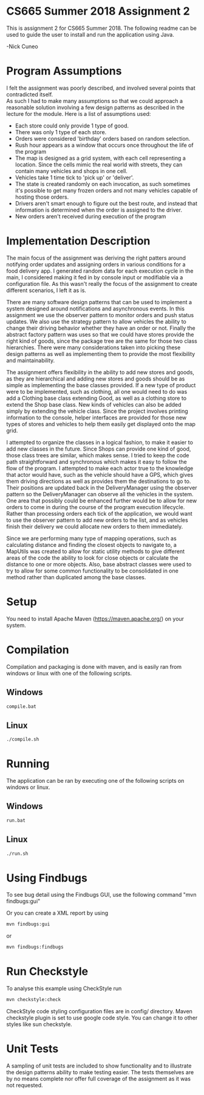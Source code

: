 # CS665 Summer 2018 Assignment 2

This is assignment 2 for CS665 Summer 2018.  The following readme can be used to guide the user 
to install and run the application using Java.  

-Nick Cuneo


# Program Assumptions

I felt the assignment was poorly described, and involved several points that contradicted itself.  
As such I had to make many assumptions so that we could approach a reasonable solution involving a 
few design patterns as described in the lecture for the module.  Here is a list of assumptions used:
- Each store could only provide 1 type of good.
- There was only 1 type of each store.
- Orders were considered 'birthday' orders based on random selection.
- Rush hour appears as a window that occurs once throughout the life of the program
- The map is designed as a grid system, with each cell representing a location.  Since the cells 
mimic the real world with streets, they can contain many vehicles and shops in one cell.
- Vehicles take 1 time tick to 'pick up' or 'deliver'.
- The state is created randomly on each invocation, as such sometimes it's possible to get many frozen orders
and not many vehicles capable of hosting those orders.
- Drivers aren't smart enough to figure out the best route, and instead that information is determined when
the order is assigned to the driver.
- New orders aren't received during execution of the program

# Implementation Description
The main focus of the assignment was deriving the right patters around notifying order updates and 
assigning orders in various conditions for a food delivery app.  I generated random data for each
execution cycle in the main, I considered making it fed in by console input or modifiable via a configuration
file.  As this wasn't really the focus of the assignment to create different scenarios, I left it as is.

There are many software design patterns that can be used to implement a system designed around
notifications and asynchronous events.  In this assignment we use the observer pattern to monitor orders
and push status updates.  We also use the strategy pattern to allow vehicles the ability to change their
driving behavior whether they have an order or not.  Finally the abstract factory pattern was uses so
that we could have stores provide the right kind of goods, since the package tree are the same for those
two class hierarchies. There were many considerations taken into picking these design patterns as well 
as implementing them to provide the most flexibility and maintainability.

The assignment offers flexibility in the ability to add new stores and goods, as they are hierarchical
and adding new stores and goods should be as simple as implementing the base classes provided.  If a new
type of product were to be implemented, such as clothing, all one would need to do was add a Clothing
base class extending Good, as well as a clothing store to extend the Shop base class.  New kinds of 
vehicles can also be added simply by extending the vehicle class.  Since the project involves printing
information to the console, helper interfaces are provided for those new types of stores and vehicles
to help them easily get displayed onto the map grid.

I attempted to organize the classes in a logical fashion, to make it easier to add new classes in the future.
Since Shops can provide one kind of good, those class trees are similar, which makes sense.  I tried to keep
the code path straightforward and synchronous which makes it easy to follow the flow of the program.  I 
attempted to make each actor true to the knowledge that actor would have, such as the vehicle should have
a GPS, which gives them driving directions as well as provides them the destinations to go to.  Their positions
are updated back in the DeliveryManager using the observer pattern so the DeliveryManager can observe
all the vehicles in the system.  One area that possibly could be enhanced further would be to allow
for new orders to come in during the course of the program execution lifecycle.  Rather than processing
orders each tick of the application, we would want to use the observer pattern to add new orders to the list,
and as vehicles finish their delivery we could allocate new orders to them immediately.

Since we are performing many type of mapping operations, such as calculating distance and finding
the closest objects to navigate to, a MapUtils was created to allow for static utility methods to give
different areas of the code the ability to look for close objects or calculate the distance to one or
more objects.  Also, base abstract classes were used to try to allow for some common functionality to
be consolidated in one method rather than duplicated among the base classes.


# Setup
 
You need to install Apache Maven (https://maven.apache.org/)  on your system.

# Compilation 

Compilation and packaging is done with maven, and is easily ran from windows or linux with one of
the following scripts.

## Windows
```bash
compile.bat
```

## Linux

```bash
./compile.sh
```


# Running

The application can be ran by executing one of the following scripts on windows or linux.

## Windows

```bash
run.bat
```

## Linux

```bash
./run.sh 
```

# Using Findbugs 

To see bug detail using the Findbugs GUI, use the following command "mvn findbugs:gui"

Or you can create a XML report by using  


```bash
mvn findbugs:gui 
```

or 


```bash
mvn findbugs:findbugs
```

# Run Checkstyle 

To analyse this example using CheckStyle run 

```bash
mvn checkstyle:check
```


CheckStyle code styling configuration files are in config/ directory. Maven checkstyle plugin is set to use google code style. You can change it to other styles like sun checkstyle. 

# Unit Tests

A sampling of unit tests are included to show functionality and to illustrate the design patterns
ability to make testing easier.  The tests themselves are by no means complete nor offer full coverage
of the assignment as it was not requested.




